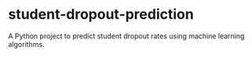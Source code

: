 # student-dropout-prediction
A Python project to predict student dropout rates using machine learning algorithms.
